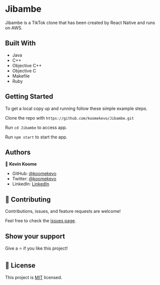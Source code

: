 # Jibambe

Jibambe is a TikTok clone that has been created by React Native and runs on AWS. 
## Built With

- Java
- C++
- Objective C++
- Objective C
- Makefile
- Ruby
 
## Getting Started

To get a local copy up and running follow these simple example steps.

Clone the repo with `https://github.com/koomekevo/Jibambe.git`

Run `cd Jibambe` to access app.

Run `npm start` to start the app.
## Authors

👤 **Kevin Koome**

- GitHub: [@koomekevo](https://github.com/koomekevo)
- Twitter: [@koomekevo](https://twitter.com/koomekevo)
- LinkedIn: [LinkedIn](https://ke.linkedin.com/in/kevin-koome-aab84186)

## 🤝 Contributing

Contributions, issues, and feature requests are welcome!

Feel free to check the [issues page](../../issues/).

## Show your support

Give a ⭐️ if you like this project!

## 📝 License

This project is [MIT](./MIT.md) licensed.
